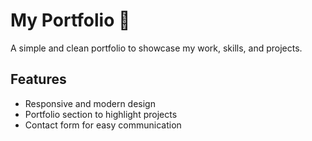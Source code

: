 # My Portfolio 🚀  

A simple and clean portfolio to showcase my work, skills, and projects.  

## Features  
- Responsive and modern design  
- Portfolio section to highlight projects  
- Contact form for easy communication 
